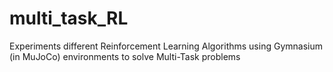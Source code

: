 # multi_task_RL
Experiments different Reinforcement Learning Algorithms using Gymnasium (in MuJoCo) environments to solve Multi-Task problems
